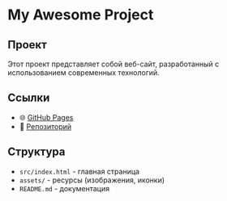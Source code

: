 # My Awesome Project

## Проект
Этот проект представляет собой веб-сайт, разработанный с использованием современных технологий.

## Ссылки
- 🌐 [GitHub Pages](https://loverycode.github.io/my-awesome-project/)
- 📂 [Репозиторий](https://github.com/loverycode/my-awesome-project)

## Структура
- `src/index.html` - главная страница
- `assets/` - ресурсы (изображения, иконки)
- `README.md` - документация

